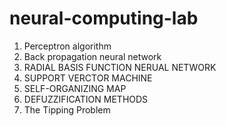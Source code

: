 # neural-computing-lab
1. Perceptron algorithm
2. Back propagation neural network
3. RADIAL BASIS FUNCTION NERUAL NETWORK
4. SUPPORT VERCTOR MACHINE
5. SELF-ORGANIZING MAP
6. DEFUZZIFICATION METHODS
7. The Tipping Problem

